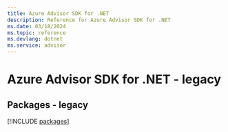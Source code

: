```yaml
---
title: Azure Advisor SDK for .NET
description: Reference for Azure Advisor SDK for .NET
ms.date: 03/18/2024
ms.topic: reference
ms.devlang: dotnet
ms.service: advisor
---
```

# Azure Advisor SDK for .NET - legacy
## Packages - legacy
[!INCLUDE [packages](advisor-index.md)]